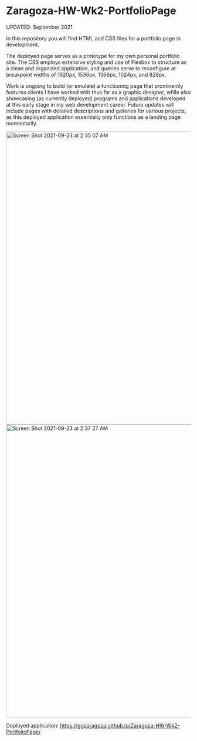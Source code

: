 # Zaragoza-HW-Wk2-PortfolioPage

UPDATED: September 2021

In this repository you will find HTML and CSS files for a portfolio page in development.

The deployed page serves as a prototype for my own personal portfolio site. The CSS employs extensive styling and use of Flexbox to structure as a clean and organized application, and queries serve to reconfigure at breakpoint widths of 1920px, 1536px, 1366px, 1024px, and 828px.

Work is ongoing to build (or emulate) a functioning page that prominently features clients I have worked with thus far as a graphic designer, while also showcasing (as currently deployed) programs and applications developed at this early stage in my web development career. Future updates will include pages with detailed descriptions and galleries for various projects, as this deployed application essentially only functions as a landing page momentarily.

<img width="800" alt="Screen Shot 2021-09-23 at 2 35 07 AM" src="https://user-images.githubusercontent.com/86588318/134470569-5805191f-ced2-4ee1-956b-ce61b61a9192.png">

<img width="800" alt="Screen Shot 2021-09-23 at 2 37 27 AM" src="https://user-images.githubusercontent.com/86588318/134470625-2ccfddb7-bcfa-4d05-936d-9491210c9362.png">

Deployed application: <a href="https://ggzaragoza.github.io/Zaragoza-HW-Wk2-PortfolioPage/">https://ggzaragoza.github.io/Zaragoza-HW-Wk2-PortfolioPage/</a>
